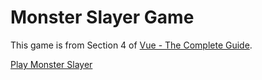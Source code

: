 # Monster Slayer Game

This game is from Section 4 of [Vue - The Complete Guide](https://www.udemy.com/course/vuejs-2-the-complete-guide).

[Play Monster Slayer](https://5ffa1b479dba3d0008d882c1--udemy-vue3.netlify.app/)
